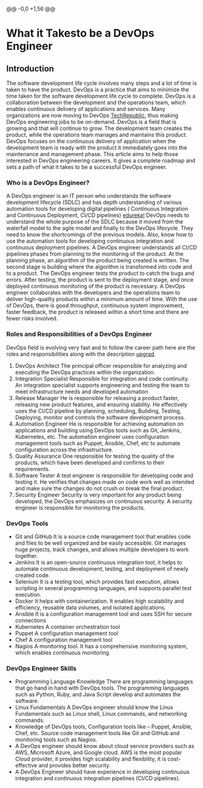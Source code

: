 @@ -0,0 +1,56 @@
# What it Takesto be a DevOps Engineer
## Introduction
The software development life cycle involves many steps and a lot of time is taken to have the product. DevOps is a practice that aims to minimize the time taken for the software development life cycle to complete. DevOps is a collaboration between the development and the operations team, which enables continuous delivery of applications and services. Many organizations are now moving to DevOps [TechRepublic](https://www.techrepublic.com/article/how-to-become-a-devops-engineer-a-cheat-sheet/), thus making DevOps engineering jobs to be on-demand. DevOps is a field that is growing and that will continue to grow.
The development team creates the product, while the operations team manages and maintains this product. DevOps focuses on the continuous delivery of application when the development team is ready with the product it immediately goes into the maintenance and management phase. This article aims to help those interested in DevOps engineering careers. It gives a complete roadmap and sets a path of what it takes to be a successful DevOps engineer.

### Who is a DevOps Engineer?
A DevOps engineer is an IT person who understands the software development lifecycle (SDLC) and has depth understanding of various automation tools for developing digital pipelines ( Continuous Integration and Continuous Deployment, CI/CD pipelines) [edureka!](https://www.edureka.co/blog/devops-engineer-role)
DevOps needs to understand the whole purpose of the SDLC because it moved from the waterfall model to the agile model and finally to the DevOps lifecycle. They need to know the shortcomings of the previous models. Also, know how to use the automation tools for developing continuous integration and continuous deployment pipelines.
A DevOps engineer understands all CI/CD pipelines phases from planning to the monitoring of the product. At the planning phase, an algorithm of the product being created is written. The second stage is building where the algorithm is transformed into code and to a product. The DevOps engineer tests the product to catch the bugs and errors. After testing, the product is sent to the deployment stage, and once deployed continuous monitoring of the product is necessary.
A DevOps engineer collaborates with the developers and the operations team to deliver high-quality products within a minimum amount of time. With the use of DevOps, there is good throughput, continuous system improvement, faster feedback, the product is released within a short time and there are fewer risks involved.

### Roles and Responsibilities of a DevOps Engineer
DevOps field is evolving very fast and to follow the career path here are the roles and responsibilities along with the description [upgrad]( https://www.upgrad.com/blog/devops-career-path-job-roles/).
1. DevOps Architect
The principal officer responsible for analyzing and executing the DevOps practices within the organization.
2. Integration Specialist
Responsible for integration and code continuity. An integration specialist supports engineering and testing the team to meet infrastructure needs and developed automation
3. Release Manager
He is responsible for releasing a product faster, releasing new product features, and ensuring stability. He effectively uses the CI/CD pipeline by planning, scheduling, Building, Testing, Deploying, monitor and controls the software development process.
4. Automation Engineer
He is responsible for achieving automation on applications and building using DevOps tools such as Git, Jenkins, Kubernetes, etc. The automation engineer uses configuration management tools such as Puppet, Ansible, Chef, etc to automate configuration across the infrastructure.
5. Quality Assurance
One responsible for testing the quality of the products, which have been developed and confirms to their requirements.
6. Software Tester
A test engineer is responsible for developing code and testing it. He verifies that changes made on code work well as intended and make sure the changes do not crush or break the final product.
7. Security Engineer
Security is very important for any product being developed, the DevOps emphasizes on continuous security. A security engineer is responsible for monitoring the products.

### DevOps Tools
- Git and GitHub
It is a source code management tool that enables code and files to be well organized and be easily accessible. Git manages huge projects, track changes, and allows multiple developers to work together.
- Jenkins
It is an open-source continuous integration tool, it helps to automate continuous development, testing, and deployment of newly created code. 
- Selenium
It is a testing tool, which provides fast execution, allows scripting in several programming languages, and supports parallel test execution.
- Docker
It helps with containerization. It enables high scalability and efficiency, reusable data volumes, and isolated applications.
- Ansible
It is a configuration management tool and uses SSH for secure connections
- Kubernetes
A container orchestration tool
- Puppet
A configuration management tool
- Chef
A configuration management tool
- Nagios
A monitoring tool. It has a comprehensive monitoring system, which enables continuous monitoring

### DevOps Engineer Skills
- Programming Language Knowledge
There are programming languages that go hand in hand with DevOps tools. The programming languages such as Python, Ruby, and Java Script develop and automates the software.
- Linux Fundamentals
A DevOps engineer should know the Linux Fundamentals such as Linux shell, Linux commands, and networking commands.
- Knowledge of DevOps tools, Configuration tools like – Puppet, Ansible, Chef, etc. Source code management tools like Git and GitHub and monitoring tools such as Nagios.
- A DevOps engineer should know about cloud service providers such as AWS, Microsoft Azure, and Google cloud. AWS is the most popular Cloud provider, it provides high scalability and flexibility, it is cost-effective and provides better security.
- A DevOps Engineer should have experience in developing continuous integration and continuous integration pipelines (CI/CD pipelines).